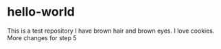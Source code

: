 # hello-world
This is a test repository
I have brown hair and brown eyes. I love cookies. 
More changes for step 5
